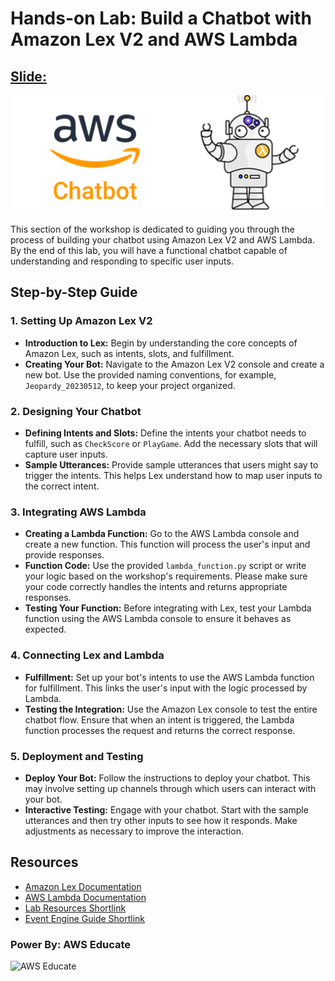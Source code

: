 # Hands-on Lab: Build a Chatbot with Amazon Lex V2 and AWS Lambda
## [Slide:](https://drive.google.com/file/d/1yzpVHKieUcfWbokH5tZ9gAKnYiz6dsEK/view?usp=sharing  )
[<img src="amazon_chatbot.png">](https://drive.google.com/file/d/1yzpVHKieUcfWbokH5tZ9gAKnYiz6dsEK/view?usp=sharing)

This section of the workshop is dedicated to guiding you through the process of building your chatbot using Amazon Lex V2 and AWS Lambda. By the end of this lab, you will have a functional chatbot capable of understanding and responding to specific user inputs.

## Step-by-Step Guide

### 1. Setting Up Amazon Lex V2

- **Introduction to Lex:** Begin by understanding the core concepts of Amazon Lex, such as intents, slots, and fulfillment.
- **Creating Your Bot:** Navigate to the Amazon Lex V2 console and create a new bot. Use the provided naming conventions, for example, `Jeopardy_20230512`, to keep your project organized.

### 2. Designing Your Chatbot

- **Defining Intents and Slots:** Define the intents your chatbot needs to fulfill, such as `CheckScore` or `PlayGame`. Add the necessary slots that will capture user inputs.
- **Sample Utterances:** Provide sample utterances that users might say to trigger the intents. This helps Lex understand how to map user inputs to the correct intent.

### 3. Integrating AWS Lambda

- **Creating a Lambda Function:** Go to the AWS Lambda console and create a new function. This function will process the user's input and provide responses.
- **Function Code:** Use the provided `lambda_function.py` script or write your logic based on the workshop's requirements. Please make sure your code correctly handles the intents and returns appropriate responses.
- **Testing Your Function:** Before integrating with Lex, test your Lambda function using the AWS Lambda console to ensure it behaves as expected.

### 4. Connecting Lex and Lambda

- **Fulfillment:** Set up your bot's intents to use the AWS Lambda function for fulfillment. This links the user's input with the logic processed by Lambda.
- **Testing the Integration:** Use the Amazon Lex console to test the entire chatbot flow. Ensure that when an intent is triggered, the Lambda function processes the request and returns the correct response.

### 5. Deployment and Testing

- **Deploy Your Bot:** Follow the instructions to deploy your chatbot. This may involve setting up channels through which users can interact with your bot.
- **Interactive Testing:** Engage with your chatbot. Start with the sample utterances and then try other inputs to see how it responds. Make adjustments as necessary to improve the interaction.

## Resources

- [Amazon Lex Documentation](https://docs.aws.amazon.com/lex/)
- [AWS Lambda Documentation](https://docs.aws.amazon.com/lambda/)
- [Lab Resources Shortlink](https://shorturl.at/abfY1)
- [Event Engine Guide Shortlink](https://shorturl.at/vCJL0)




### Power By: AWS Educate
![AWS Educate](https://d1.awsstatic.com/WWPS/AWS_Educate_Logo2.914df33100523a7d60c9c897d79d1cec23cc7e0c.png)
